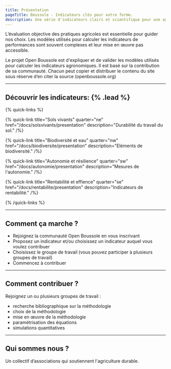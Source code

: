 ```yaml
---
title: Présentation
pageTitle: Boussole - Indicateurs clés pour votre ferme.
description: Une série d'indicateurs clairs et scientifique pour une agriculture durable
---
```


L’évaluation objective des pratiques agricoles est essentielle pour guider nos choix. Les modèles utilisés pour calculer les indicateurs de performances sont souvent complexes et leur mise en œuvre pas accessible.

Le projet Open Boussole est d'expliquer et de valider les modèles utilisés pour calculer les indicateurs agronomiques. Il est basé sur la contribution de sa communauté. Chacun peut copier et distribuer le contenu du site sous réserve d’en citer la source (openboussole.org)

---

## Découvrir les indicateurs: {% .lead %}

{% quick-links %}

{% quick-link title="Sols vivants" quarter="ne" href="/docs/solsvivants/presentation" description="Durabilité du travail du sol." /%}

{% quick-link title="Biodiversité et eau" quarter="nw" href="/docs/biodiversite/presentation" description="Eléments de biodiversité." /%}

{% quick-link title="Autonomie et résilience" quarter="sw" href="/docs/autonomie/presentation" description="Mesures de l'autonomie." /%}

{% quick-link title="Rentabilité et effience" quarter="se" href="/docs/rentabilite/presentation" description="Indicateurs de rentabilité." /%}

{% /quick-links %}

---

## Comment ça marche ?

- Rejoignez la communauté Open Boussole en vous inscrivant
- Proposez un indicateur et/ou choisissez un indicateur auquel vous voulez contribuer
- Choisissez le groupe de travail (vous pouvez participer à plusieurs groupes de travail)
- Commencez à contribuer

---

## Comment contribuer ?

Rejoignez un ou plusieurs groupes de travail :

- recherche bibliographique sur la méthodologie
- choix de la méthodologie
- mise en œuvre de la méthodologie
- paramétrisation des équations
- simulations quantitatives

---

## Qui sommes nous ?

Un collectif d’associations qui soutiennent l'agriculture durable.

